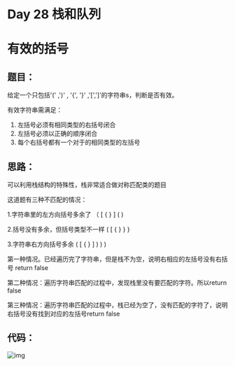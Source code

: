 # Day 28 栈和队列

# 有效的括号

## 题目：

给定一个只包括'(' ,')' , '{', '}' ,'[',']'的字符串s，判断是否有效。

有效字符串需满足：

1. 左括号必须有相同类型的右括号闭合
2. 左括号必须以正确的顺序闭合
3. 每个右括号都有一个对于的相同类型的左括号

## 思路：

可以利用栈结构的特殊性，栈非常适合做对称匹配类的题目

这道题有三种不匹配的情况：

1.字符串里的左方向括号多余了   （  [  {  }  ]  (  )

2.括号没有多余，但括号类型不一样   (  [  {  }  }  }

3.字符串右方向括号多余  (  [  {  }  ]  )  )  )

第一种情况。已经遍历完了字符串，但是栈不为空，说明右相应的左括号没有右括号 return false

第二种情况：遍历字符串匹配的过程中，发现栈里没有要匹配的字符。所以return false

第三种情况：遍历字符串匹配的过程中，栈已经为空了，没有匹配的字符了，说明右括号没有找到对应的左括号return false

## 代码：

![img](https://ziyuantypora.oss-cn-beijing.aliyuncs.com/1743323837391-e790c515-c573-4d03-bf2e-07e852e5d27a.png)